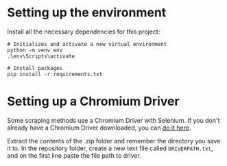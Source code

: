 # Setting up the environment
Install all the necessary dependencies for this project:
``` 
# Initializes and activate a new virtual environment
python -m venv env
.\env\Scripts\activate

# Install packages
pip install -r requirements.txt
```

# Setting up a Chromium Driver
Some scraping methods use a Chromium Driver with Selenium. 
If you don't already have a Chromium Driver downloaded, you can [do it here](https://developer.chrome.com/docs/chromedriver/downloads.).

Extract the contents of the .zip folder and remember the directory you save it to.
In the repository folder, create a new text file called `DRIVERPATH.txt`, and on the first line paste the file path to driver.